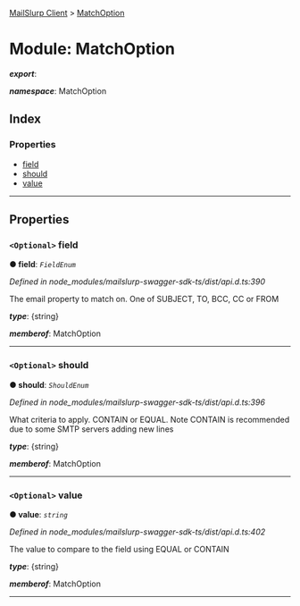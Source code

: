 [MailSlurp Client](../README.md) > [MatchOption](../modules/matchoption.md)

# Module: MatchOption

*__export__*: 

*__namespace__*: MatchOption

## Index

### Properties

* [field](matchoption.md#field)
* [should](matchoption.md#should)
* [value](matchoption.md#value)

---

## Properties

<a id="field"></a>

### `<Optional>` field

**● field**: *`FieldEnum`*

*Defined in node_modules/mailslurp-swagger-sdk-ts/dist/api.d.ts:390*

The email property to match on. One of SUBJECT, TO, BCC, CC or FROM

*__type__*: {string}

*__memberof__*: MatchOption

___
<a id="should"></a>

### `<Optional>` should

**● should**: *`ShouldEnum`*

*Defined in node_modules/mailslurp-swagger-sdk-ts/dist/api.d.ts:396*

What criteria to apply. CONTAIN or EQUAL. Note CONTAIN is recommended due to some SMTP servers adding new lines

*__type__*: {string}

*__memberof__*: MatchOption

___
<a id="value"></a>

### `<Optional>` value

**● value**: *`string`*

*Defined in node_modules/mailslurp-swagger-sdk-ts/dist/api.d.ts:402*

The value to compare to the field using EQUAL or CONTAIN

*__type__*: {string}

*__memberof__*: MatchOption

___

